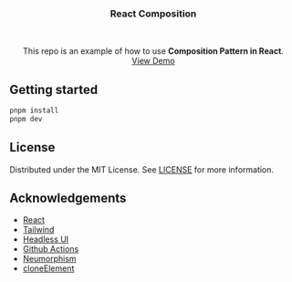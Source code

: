 <div align="center">
  <h3 text-align="center">
    React Composition
  </h3>
  
  <br />
  <p align="center">
    This repo is an example of how to use <strong>Composition Pattern in React</strong>.
    <br />
    <a href="https://friedrith.github.io/react-composition">View Demo</a>
  </p>
</div>

## Getting started

```bash
pnpm install
pnpm dev

```

## License

Distributed under the MIT License. See [LICENSE](./LICENSE) for more information.

## Acknowledgements

- [React](https://reactjs.org/)
- [Tailwind](https://tailwindcss.com/)
- [Headless UI](https://headlessui.dev/)
- [Github Actions](https://github.com/features/actions)
- [Neumorphism](https://neumorphism.io)
- [cloneElement](https://react.dev/reference/react/cloneElement)
